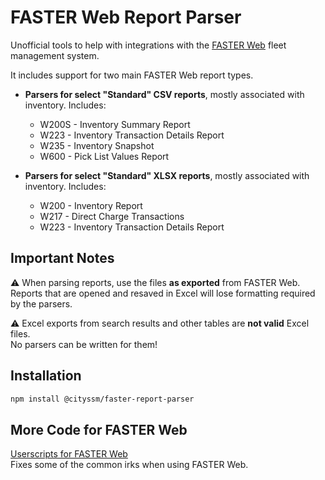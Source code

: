 # FASTER Web Report Parser

Unofficial tools to help with integrations with the
[FASTER Web](https://fasterasset.com/products/fleet-management-software/)
fleet management system.

It includes support for two main FASTER Web report types.

- **Parsers for select "Standard" CSV reports**,
  mostly associated with inventory.
  Includes:

  - W200S - Inventory Summary Report
  - W223 - Inventory Transaction Details Report
  - W235 - Inventory Snapshot
  - W600 - Pick List Values Report

- **Parsers for select "Standard" XLSX reports**,
  mostly associated with inventory.
  Includes:

  - W200 - Inventory Report
  - W217 - Direct Charge Transactions
  - W223 - Inventory Transaction Details Report

## Important Notes

⚠️ When parsing reports, use the files **as exported** from FASTER Web.<br />
Reports that are opened and resaved in Excel will lose formatting required by the parsers.

⚠️ Excel exports from search results and other tables are **not valid** Excel files.<br />
No parsers can be written for them!

## Installation

```sh
npm install @cityssm/faster-report-parser
```

## More Code for FASTER Web

[Userscripts for FASTER Web](https://cityssm.github.io/userscripts/#userscripts-for-faster-web)<br />
Fixes some of the common irks when using FASTER Web.
